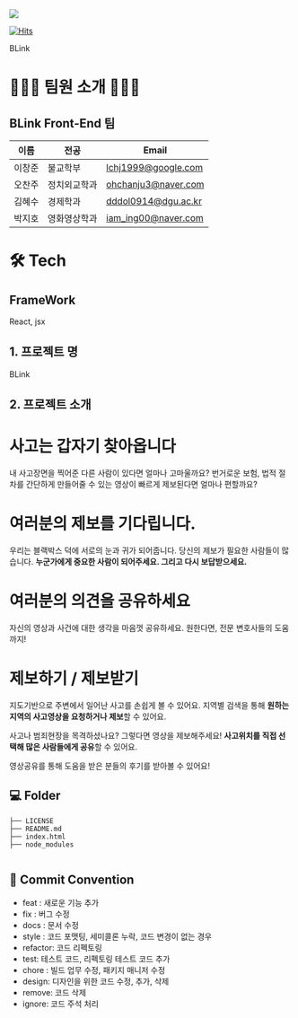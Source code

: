 <div><img src="https://capsule-render.vercel.app/api?type=waving&color=0:99cc99,100:009630&height=200&section=header&text=BLink&fontSize=90" /></div>

[![Hits](https://hits.seeyoufarm.com/api/count/incr/badge.svg?url=https%3A%2F%2Fgithub.com%2FLikeLion-at-DGU%2Fmoin_frontend&count_bg=%236E79C9&title_bg=%23828282&icon=&icon_color=%23E7E7E7&title=%EB%AA%A8%EC%9D%B8+%ED%94%84%EB%A1%A0%ED%8A%B8%EC%97%94%EB%93%9C&edge_flat=false)](https://hits.seeyoufarm.com)

BLink

# 👩🏻‍💻 팀원 소개 🧑🏻‍💻

## BLink Front-End 팀

| 이름   | 전공         | Email               |
| ------ | ------------ | ------------------- |
| 이창준 | 불교학부     | lchj1999@google.com |
| 오찬주 | 정치외교학과 | ohchanju3@naver.com |
| 김혜수 | 경제학과     | dddol0914@dgu.ac.kr |
| 박지호 | 영화영상학과 | iam_ing00@naver.com |

# 🛠️ Tech

## FrameWork

React, jsx

## 1. 프로젝트 명

BLink
<br/>

## 2. 프로젝트 소개

# 사고는 갑자기 찾아옵니다

내 사고장면을 찍어준 다른 사람이 있다면 얼마나 고마울까요? 번거로운 보험, 법적 절차를 간단하게 만들어줄 수 있는 영상이 빠르게 제보된다면 얼마나 편할까요?

# 여러분의 제보를 기다립니다.

우리는 블랙박스 덕에 서로의 눈과 귀가 되어줍니다. 당신의 제보가 필요한 사람들이 많습니다. **누군가에게 중요한 사람이 되어주세요. 그리고 다시 보답받으세요.**

# 여러분의 의견을 공유하세요

자신의 영상과 사건에 대한 생각을 마음껏 공유하세요. 원한다면, 전문 변호사들의 도움까지!

# 제보하기 / 제보받기

지도기반으로 주변에서 일어난 사고를 손쉽게 볼 수 있어요. 지역별 검색을 통해 **원하는 지역의 사고영상을 요청하거나 제보**할 수 있어요.

사고나 범죄현장을 목격하셨나요? 그렇다면 영상을 제보해주세요! **사고위치를 직접 선택해 많은 사람들에게 공유**할 수 있어요.

영상공유를 통해 도움을 받은 분들의 후기를 받아볼 수 있어요!

>

## 💻 Folder

```
├── LICENSE
├── README.md
├── index.html
├── node_modules


```

## 🎯 Commit Convention

- feat : 새로운 기능 추가
- fix : 버그 수정
- docs : 문서 수정
- style : 코드 포맷팅, 세미콜론 누락, 코드 변경이 없는 경우
- refactor: 코드 리펙토링
- test: 테스트 코드, 리펙토링 테스트 코드 추가
- chore : 빌드 업무 수정, 패키지 매니저 수정
- design: 디자인을 위한 코드 수정, 추가, 삭제
- remove: 코드 삭제
- ignore: 코드 주석 처리

